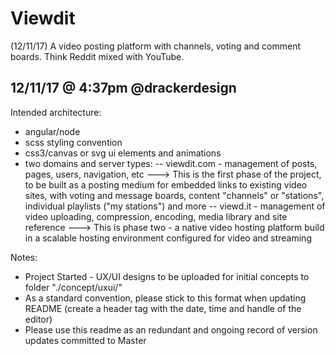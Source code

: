 # Viewdit
(12/11/17) A video posting platform with channels, voting and comment boards. Think Reddit mixed with YouTube.

12/11/17 @ 4:37pm @drackerdesign
-----------------------------------------
Intended architecture:
- angular/node
- scss styling convention
- css3/canvas or svg ui elements and animations
- two domains and server types:
 -- viewdit.com - management of posts, pages, users, navigation, etc
 ---> This is the first phase of the project, to be built as a posting medium for embedded links to existing video sites, with voting and message boards, content "channels" or "stations", individual playlists ("my stations") and more
 -- viewd.it - management of video uploading, compression, encoding, media library and site reference
 ---> This is phase two - a native video hosting platform build in a scalable hosting environment configured for video and streaming

Notes:
- Project Started - UX/UI designs to be uploaded for initial concepts to folder "./concept/uxui/"
- As a standard convention, please stick to this format when updating README (create a header tag with the date, time and handle of the editor)
- Please use this readme as an redundant and ongoing record of version updates committed to Master
